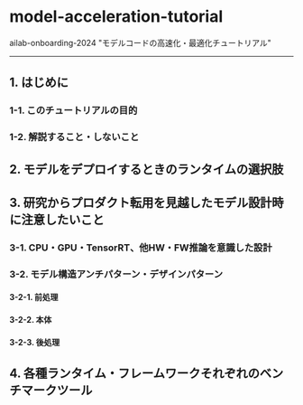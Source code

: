 # model-acceleration-tutorial
ailab-onboarding-2024 "モデルコードの高速化・最適化チュートリアル"

---

## 1. はじめに
### 1-1. このチュートリアルの目的
### 1-2. 解説すること・しないこと
## 2. モデルをデプロイするときのランタイムの選択肢
## 3. 研究からプロダクト転用を見越したモデル設計時に注意したいこと
### 3-1. CPU・GPU・TensorRT、他HW・FW推論を意識した設計
### 3-2. モデル構造アンチパターン・デザインパターン
#### 3-2-1. 前処理
#### 3-2-2. 本体
#### 3-2-3. 後処理
## 4. 各種ランタイム・フレームワークそれぞれのベンチマークツール
